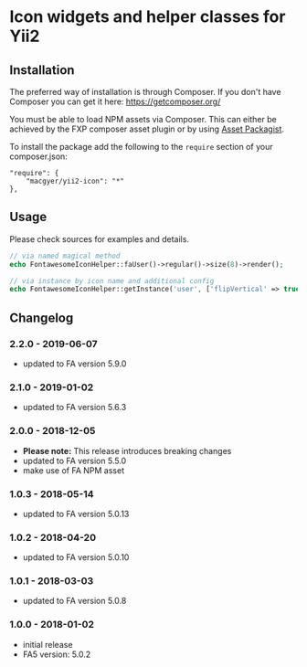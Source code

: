 # Icon widgets and helper classes for Yii2

## Installation

The preferred way of installation is through Composer.
If you don't have Composer you can get it here: https://getcomposer.org/

You must be able to load NPM assets via Composer. This can either be achieved by the FXP composer asset plugin or by using [Asset Packagist](https://asset-packagist.org/).

To install the package add the following to the ```require``` section of your composer.json:
```
"require": {
    "macgyer/yii2-icon": "*"
},
```

## Usage
Please check sources for examples and details.

```php
// via named magical method
echo FontawesomeIconHelper::faUser()->regular()->size(8)->render();

// via instance by icon name and additional config
echo FontawesomeIconHelper::getInstance('user', ['flipVertical' => true])->regular()->render();
```

## Changelog
### 2.2.0 - 2019-06-07
* updated to FA version 5.9.0

### 2.1.0 - 2019-01-02
* updated to FA version 5.6.3

### 2.0.0 - 2018-12-05
* **Please note:** This release introduces breaking changes
* updated to FA version 5.5.0
* make use of FA NPM asset

### 1.0.3 - 2018-05-14
* updated to FA version 5.0.13

### 1.0.2 - 2018-04-20
* updated to FA version 5.0.10

### 1.0.1 - 2018-03-03
* updated to FA version 5.0.8

### 1.0.0 - 2018-01-02
* initial release
* FA5 version: 5.0.2
